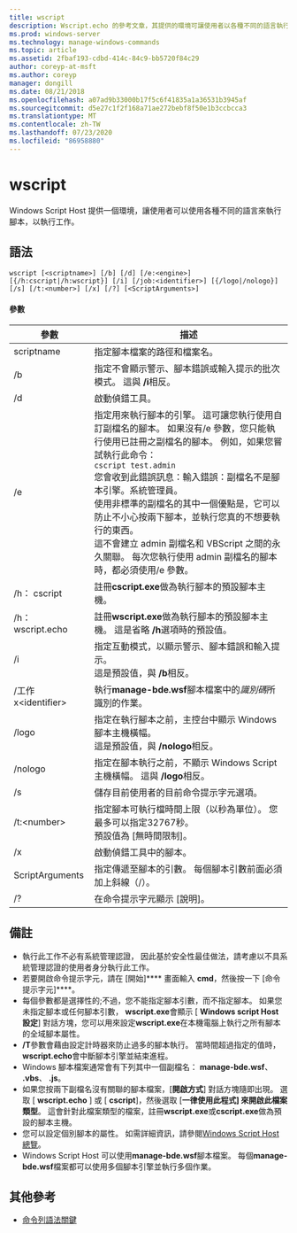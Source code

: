 ```yaml
---
title: wscript
description: Wscript.echo 的參考文章，其提供的環境可讓使用者以各種不同的語言執行腳本，以使用各種不同的物件模型來執行工作。
ms.prod: windows-server
ms.technology: manage-windows-commands
ms.topic: article
ms.assetid: 2fbaf193-cdbd-414c-84c9-bb5720f84c29
author: coreyp-at-msft
ms.author: coreyp
manager: dongill
ms.date: 08/21/2018
ms.openlocfilehash: a07ad9b33000b17f5c6f41835a1a36531b3945af
ms.sourcegitcommit: d5e27c1f2f168a71ae272bebf8f50e1b3ccbcca3
ms.translationtype: MT
ms.contentlocale: zh-TW
ms.lasthandoff: 07/23/2020
ms.locfileid: "86958880"
---
```

# <a name="wscript"></a>wscript



Windows Script Host 提供一個環境，讓使用者可以使用各種不同的語言來執行腳本，以執行工作。

## <a name="syntax"></a>語法

```
wscript [<scriptname>] [/b] [/d] [/e:<engine>] [{/h:cscript|/h:wscript}] [/i] [/job:<identifier>] [{/logo|/nologo}] [/s] [/t:<number>] [/x] [/?] [<ScriptArguments>]
```

#### <a name="parameters"></a>參數

|參數|描述|
|---------|-----------|
|scriptname|指定腳本檔案的路徑和檔案名。|
|/b|指定不會顯示警示、腳本錯誤或輸入提示的批次模式。 這與 **/i**相反。|
|/d|啟動偵錯工具。|
|/e|指定用來執行腳本的引擎。 這可讓您執行使用自訂副檔名的腳本。 如果沒有/e 參數，您只能執行使用已註冊之副檔名的腳本。 例如，如果您嘗試執行此命令：<br>```cscript test.admin```<br>您會收到此錯誤訊息：輸入錯誤：副檔名不是腳本引擎。系統管理員。<br>使用非標準的副檔名的其中一個優點是，它可以防止不小心按兩下腳本，並執行您真的不想要執行的東西。 <br>這不會建立 admin 副檔名和 VBScript 之間的永久關聯。 每次您執行使用 admin 副檔名的腳本時，都必須使用/e 參數。|
|/h： cscript|註冊**cscript.exe**做為執行腳本的預設腳本主機。|
|/h： wscript.echo|註冊**wscript.exe**做為執行腳本的預設腳本主機。 這是省略 **/h**選項時的預設值。|
|/i|指定互動模式，以顯示警示、腳本錯誤和輸入提示。</br>這是預設值，與 **/b**相反。|
|/工作 x\<identifier>|執行**manage-bde.wsf**腳本檔案中的*識別碼*所識別的作業。|
|/logo|指定在執行腳本之前，主控台中顯示 Windows 腳本主機橫幅。</br>這是預設值，與 **/nologo**相反。|
|/nologo|指定在腳本執行之前，不顯示 Windows Script 主機橫幅。 這與 **/logo**相反。|
|/s|儲存目前使用者的目前命令提示字元選項。|
|/t:\<number>|指定腳本可執行檔時間上限（以秒為單位）。 您最多可以指定32767秒。</br>預設值為 [無時間限制]。|
|/x|啟動偵錯工具中的腳本。|
|ScriptArguments|指定傳遞至腳本的引數。 每個腳本引數前面必須加上斜線（/）。|
|/?|在命令提示字元顯示 [說明]。|

## <a name="remarks"></a>備註

-   執行此工作不必有系統管理認證， 因此基於安全性最佳做法，請考慮以不具系統管理認證的使用者身分執行此工作。
-   若要開啟命令提示字元，請在 [開始]**** 畫面輸入 **cmd**，然後按一下 [命令提示字元]****。
-   每個參數都是選擇性的;不過，您不能指定腳本引數，而不指定腳本。 如果您未指定腳本或任何腳本引數， **wscript.exe**會顯示 [ **Windows script Host 設定**] 對話方塊，您可以用來設定**wscript.exe**在本機電腦上執行之所有腳本的全域腳本屬性。
-   **/T**參數會藉由設定計時器來防止過多的腳本執行。 當時間超過指定的值時， **wscript.echo**會中斷腳本引擎並結束進程。
-   Windows 腳本檔案通常會有下列其中一個副檔名： **manage-bde.wsf**、 **.vbs**、 **.js**。
-   如果您按兩下副檔名沒有關聯的腳本檔案，[**開啟方式**] 對話方塊隨即出現。 選取 [ **wscript.echo** ] 或 [ **cscript**]，然後選取 [**一律使用此程式] 來開啟此檔案類型**。 這會針對此檔案類型的檔案，註冊**wscript.exe**或**cscript.exe**做為預設的腳本主機。
-   您可以設定個別腳本的屬性。 如需詳細資訊，請參閱[Windows Script Host 總覽](/previous-versions/windows/it-pro/windows-server-2003/cc738350(v=ws.10))。
-   Windows Script Host 可以使用**manage-bde.wsf**腳本檔案。 每個**manage-bde.wsf**檔案都可以使用多個腳本引擎並執行多個作業。

## <a name="additional-references"></a>其他參考

- [命令列語法關鍵](command-line-syntax-key.md)

